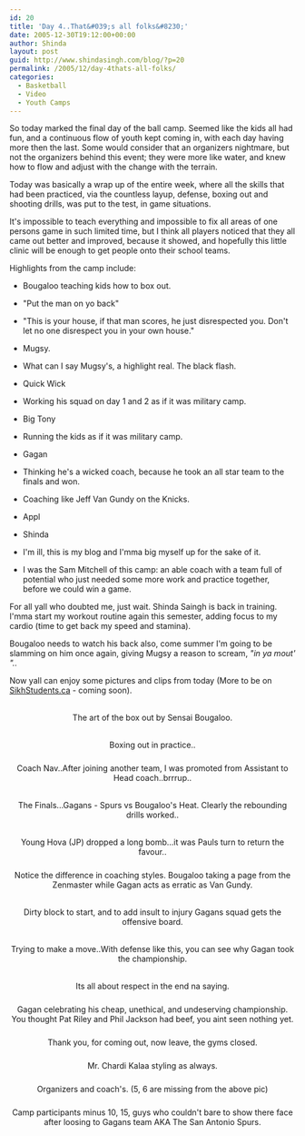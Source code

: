 ```yaml
---
id: 20
title: 'Day 4..That&#039;s all folks&#8230;'
date: 2005-12-30T19:12:00+00:00
author: Shinda
layout: post
guid: http://www.shindasingh.com/blog/?p=20
permalink: /2005/12/day-4thats-all-folks/
categories:
  - Basketball
  - Video
  - Youth Camps
---
```

So today marked the final day of the ball camp. Seemed like the kids all had fun, and a continuous flow of youth kept coming in, with each day having more then the last. Some would consider that an organizers nightmare, but not the organizers behind this event; they were more like water, and knew how to flow and adjust with the change with the terrain.

Today was basically a wrap up of the entire week, where all the skills that had been practiced, via the countless layup, defense, boxing out and shooting drills, was put to the test, in game situations.

It's impossible to teach everything and impossible to fix all areas of one persons game in such limited time, but I think all players noticed that they all came out better and improved, because it showed, and hopefully this little clinic will be enough to get people onto their school teams.

Highlights from the camp include:

  * Bougaloo teaching kids how to box out.
  * "Put the man on yo back"
  * "This is your house, if that man scores, he just disrespected you. Don't let no one disrespect you in your own house." 

  * Mugsy. 
  * What can I say Mugsy's, a highlight real. The black flash.

  * Quick Wick
  * Working his squad on day 1 and 2 as if it was military camp.

  * Big Tony
  * Running the kids as if it was military camp.

  * Gagan
  * Thinking he's a wicked coach, because he took an all star team to the finals and won.
  * Coaching like Jeff Van Gundy on the Knicks.
  * Appl 

  * Shinda
  * I'm ill, this is my blog and I'mma big myself up for the sake of it. 
  * I was the Sam Mitchell of this camp: an able coach with a team full of potential who just needed some more work and practice together, before we could win a game. 

For all yall who doubted me, just wait. Shinda Saingh is back in training. I'mma start my workout routine again this semester, adding focus to my cardio (time to get back my speed and stamina).

Bougaloo needs to watch his back also, come summer I'm going to be slamming on him once again, giving Mugsy a reason to scream, <span style="font-style: italic;">"in ya mout' "..</p> 

<p>
  </span>Now yall can enjoy some pictures and clips from today (More to be on <a href="http://www.sikhstudents.ca">SikhStudents.ca</a> - coming soon).
</p>

<div style="text-align: center;">
  <br /> The art of the box out by Sensai Bougaloo.</p> 
  
  <p>
    <br /> Boxing out in practice..
  </p>
  
  <p>
    <a onblur="try {parent.deselectBloggerImageGracefully();} catch(e) {}" href="http://www.shindasingh.com/blog/uploaded_images/P1010012-750593.JPG"><img style="margin: 0px auto 10px; display: block; text-align: center; cursor: pointer;" src="http://www.shindasingh.com/blog/uploaded_images/P1010012-746278.JPG" alt="" border="0" /></a>Coach Nav..After joining another team, I was promoted from Assistant to Head coach..brrrup..
  </p>
  
  <p>
    <br /> The Finals...Gagans - Spurs vs Bougaloo's Heat. Clearly the rebounding drills worked..
  </p>
  
  <p>
    <br /> Young Hova (JP) dropped a long bomb...it was Pauls turn to return the favour..
  </p>
  
  <p>
    <a onblur="try {parent.deselectBloggerImageGracefully();} catch(e) {}" href="http://www.shindasingh.com/blog/uploaded_images/P1010013-736156.JPG"><img style="margin: 0px auto 10px; display: block; text-align: center; cursor: pointer;" src="http://www.shindasingh.com/blog/uploaded_images/P1010013-730942.JPG" alt="" border="0" /></a>Notice the difference in coaching styles. Bougaloo taking a page from the Zenmaster while Gagan acts as erratic as Van Gundy.
  </p>
  
  <p>
    <br /> Dirty block to start, and to add insult to injury Gagans squad gets the offensive board.
  </p>
  
  <p>
    <br /> Trying to make a move..With defense like this, you can see why Gagan took the championship.
  </p>
  
  <p>
    <br /> Its all about respect in the end na saying.
  </p>
  
  <p>
    <a onblur="try {parent.deselectBloggerImageGracefully();} catch(e) {}" href="http://www.shindasingh.com/blog/uploaded_images/P1010033-705114.JPG"><img style="margin: 0px auto 10px; display: block; text-align: center; cursor: pointer;" src="http://www.shindasingh.com/blog/uploaded_images/P1010033-791876.JPG" alt="" border="0" /></a>Gagan celebrating his cheap, unethical, and undeserving championship. You thought Pat Riley and Phil Jackson had beef, you aint seen nothing yet.
  </p>
  
  <p>
    <a onblur="try {parent.deselectBloggerImageGracefully();} catch(e) {}" href="http://www.shindasingh.com/blog/uploaded_images/P1010025-759533.JPG"><img style="margin: 0px auto 10px; display: block; text-align: center; cursor: pointer;" src="http://www.shindasingh.com/blog/uploaded_images/P1010025-751213.JPG" alt="" border="0" /></a>Thank you, for coming out, now leave, the gyms closed.
  </p>
  
  <p>
    <a onblur="try {parent.deselectBloggerImageGracefully();} catch(e) {}" href="http://www.shindasingh.com/blog/uploaded_images/P1010024-726725.JPG"><img style="margin: 0px auto 10px; display: block; text-align: center; cursor: pointer;" src="http://www.shindasingh.com/blog/uploaded_images/P1010024-720336.JPG" alt="" border="0" /></a>Mr. Chardi Kalaa styling as always.
  </p>
  
  <p>
    <a onblur="try {parent.deselectBloggerImageGracefully();} catch(e) {}" href="http://www.shindasingh.com/blog/uploaded_images/P1010032-720750.JPG"><img style="margin: 0px auto 10px; display: block; text-align: center; cursor: pointer;" src="http://www.shindasingh.com/blog/uploaded_images/P1010032-716508.JPG" alt="" border="0" /></a>Organizers and coach's. (5, 6 are missing from the above pic)
  </p>
  
  <p>
    <a onblur="try {parent.deselectBloggerImageGracefully();} catch(e) {}" href="http://www.shindasingh.com/blog/uploaded_images/P1010028-746444.JPG"><img style="margin: 0px auto 10px; display: block; text-align: center; cursor: pointer;" src="http://www.shindasingh.com/blog/uploaded_images/P1010028-741611.JPG" alt="" border="0" /></a>Camp participants minus 10, 15, guys who couldn't bare to show there face after loosing to Gagans team AKA The San Antonio Spurs. </div>